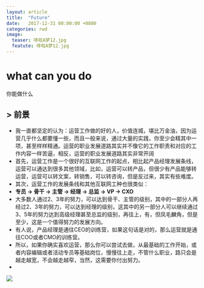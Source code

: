 ```yaml
---
layout: article
title:  "Future"
date:   2017-12-31 00:00:00 +0800
categories: rwd
image: 
  teaser: 哆啦A梦12.jpg
  featute: 哆啦A梦12.jpg
---
```


# what can you do

  你能做什么
  
## > 前景
 + 我一直都坚定的认为：运营工作做的好的人，价值连城，堪比万金油，因为运营几乎什么都要懂一些，而且一般来说，通过大量的实践，你至少会精其中一项，甚至样样精通。运营的职业发展道路其实并不像它的工作职责和对应的工作内容一样苦逼，相反，运营的职业发展道路其实非常开阔
 + 首先，运营工作是一个很好的互联网工作的起点，相比起产品经理发展条线，运营可以通达到很多其他领域，比如，运营可以转产品，但很少有产品能够转运营，运营可以转文案，转销售，可以转咨询，但是反过来，其实有些难度。
 + 其次，运营工作的发展条线和其他互联网工种也很类似：
 + **专员 → 骨干 → 主管 → 经理 → 总监 → VP → CXO**
 + 大多数人通过2、3年的努力，可以达到骨干、主管的级别，其中的一部分人再经过2、3年的努力，可以达到经理的级别，这其中的另一部分人可以继续通过3、5年的努力达到高级经理甚至总监的级别，再往上，有，但凤毛麟角，但是至少，这是一个值得努力的发展方向。
 + 有人说，产品经理是通往CEO的训练营，如果这句话是对的，那么运营就是通往COO或者CMO的训练营。
 + 所以，如果你确实喜欢运营，那么你可以尝试去做，从最基础的工作开始，或者内容编辑或者活动专员等基础岗位，慢慢往上走，不管什么职业，路只会是越走越宽，不会越走越窄，当然，这需要你付出努力。
 + 
 <img src="https://maytowo.github.io/images/33.gif">